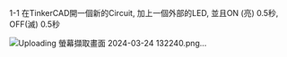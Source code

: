 1-1 在TinkerCAD開一個新的Circuit, 加上一個外部的LED, 並且ON (亮) 0.5秒, OFF(滅) 0.5秒


![Uploading 螢幕擷取畫面 2024-03-24 132240.png…]()
